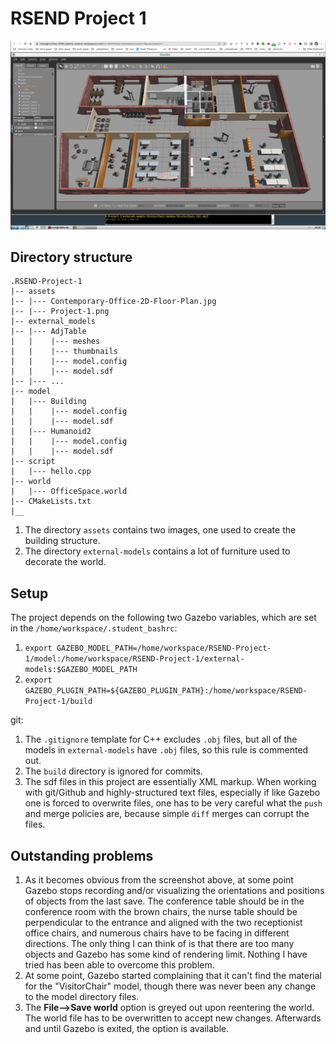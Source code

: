 # RSEND Project 1

<img src="assets/Project-1.png" width="650"/>  

## Directory structure
```
.RSEND-Project-1  
|-- assets  
|-- |--- Contemporary-Office-2D-Floor-Plan.jpg
|-- |--- Project-1.png
|-- external_models  
|-- |--- AdjTable
|   |    |--- meshes  
|   |    |--- thumbnails  
|   |    |--- model.config  
|   |    |--- model.sdf  
|-- |--- ...
|-- model  
|   |--- Building  
|   |    |--- model.config  
|   |    |--- model.sdf  
|   |--- Humanoid2  
|   |    |--- model.config  
|   |    |--- model.sdf  
|-- script  
|   |--- hello.cpp  
|-- world  
|   |--- OfficeSpace.world  
|-- CMakeLists.txt  
|__  
```
1. The directory `assets` contains two images, one used to create the building structure.  
2. The directory `external-models` contains a lot of furniture used to decorate the world.  

## Setup
The project depends on the following two Gazebo variables, which are set in the `/home/workspace/.student_bashrc`:
1. `export GAZEBO_MODEL_PATH=/home/workspace/RSEND-Project-1/model:/home/workspace/RSEND-Project-1/external-models:$GAZEBO_MODEL_PATH`   
2. `export GAZEBO_PLUGIN_PATH=${GAZEBO_PLUGIN_PATH}:/home/workspace/RSEND-Project-1/build`  

git:  
1. The `.gitignore` template for C++ excludes `.obj` files, but all of the models in `external-models` have `.obj` files, so this rule is commented out.
2. The `build` directory is ignored for commits.
3. The sdf files in this project are essentially XML markup. When working with git/Github and highly-structured text files, especially if like Gazebo one is forced to overwrite files, one has to be very careful what the `push` and merge policies are, because simple `diff` merges can corrupt the files.

## Outstanding problems
1. As it becomes obvious from the screenshot above, at some point Gazebo stops recording and/or visualizing the orientations and positions of objects from the last save. The conference table should be in the conference room with the brown chairs, the nurse table should be perpendicular to the entrance and aligned with the two receptionist office chairs, and numerous chairs have to be facing in different directions. The only thing I can think of is that there are too many objects and Gazebo has some kind of rendering limit. Nothing I have tried has been able to overcome this problem.   
2. At some point, Gazebo started complaining that it can't find the material for the "VisitorChair" model, though there was never been any change to the model directory files.    
3. The **File-->Save world** option is greyed out upon reentering the world. The world file has to be overwritten to accept new changes. Afterwards and until Gazebo is exited, the option is available.  
